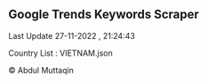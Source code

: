 

## Google Trends Keywords Scraper 
 
Last Update 27-11-2022 , 21:24:43

Country List :
VIETNAM.json



© Abdul Muttaqin 
